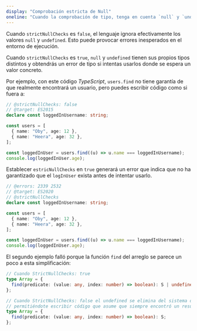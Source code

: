 ```yaml
---
display: "Comprobación estricta de Null"
oneline: "Cuando la comprobación de tipo, tenga en cuenta `null` y `undefined`."
---
```


Cuando `strictNullChecks` es `false`, el lenguaje ignora efectivamente los valores `null` y `undefined`.
Esto puede provocar errores inesperados en el entorno de ejecución.

Cuando `strictNullChecks` es `true`, `null` y `undefined` tienen sus propios tipos distintos y obtendrás un error de tipo si intentas usarlos donde se espera un valor concreto.

Por ejemplo, con este código *TypeScript*, `users.find` no tiene garantía de que realmente encontrará un usuario, pero puedes
escribir código como si fuera a:

```ts twoslash
// @strictNullChecks: false
// @target: ES2015
declare const loggedInUsername: string;

const users = [
  { name: "Oby", age: 12 },
  { name: "Heera", age: 32 },
];

const loggedInUser = users.find((u) => u.name === loggedInUsername);
console.log(loggedInUser.age);
```

Establecer `estricNullChecks` en `true` generará un error que indica que no ha garantizado que el `logInUser` exista antes de intentar usarlo.

```ts twoslash
// @errors: 2339 2532
// @target: ES2020
// @strictNullChecks
declare const loggedInUsername: string;

const users = [
  { name: "Oby", age: 12 },
  { name: "Heera", age: 32 },
];

const loggedInUser = users.find((u) => u.name === loggedInUsername);
console.log(loggedInUser.age);
```

El segundo ejemplo falló porque la función `find` del arreglo se parece un poco a esta simplificación:

```ts
// Cuando StrictNullChecks: true
type Array = {
  find(predicate: (value: any, index: number) => boolean): S | undefined;
};

// Cuando StrictNullChecks: false el undefined se elimina del sistema de tipos,
// permitiéndote escribir código que asume que siempre encontró un resultado
type Array = {
  find(predicate: (value: any, index: number) => boolean): S;
};
```
